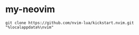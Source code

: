 my-neovim
=========
`git clone https://github.com/nvim-lua/kickstart.nvim.git "%localappdata%\nvim"`
